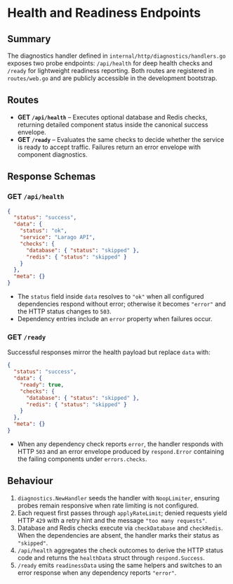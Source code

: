 # Health and Readiness Endpoints

## Summary
The diagnostics handler defined in `internal/http/diagnostics/handlers.go` exposes two probe endpoints: `/api/health` for deep health checks and `/ready` for lightweight readiness reporting. Both routes are registered in `routes/web.go` and are publicly accessible in the development bootstrap.

## Routes
- **GET `/api/health`** – Executes optional database and Redis checks, returning detailed component status inside the canonical success envelope.
- **GET `/ready`** – Evaluates the same checks to decide whether the service is ready to accept traffic. Failures return an error envelope with component diagnostics.

## Response Schemas
### GET `/api/health`
```json
{
  "status": "success",
  "data": {
    "status": "ok",
    "service": "Larago API",
    "checks": {
      "database": { "status": "skipped" },
      "redis": { "status": "skipped" }
    }
  },
  "meta": {}
}
```
- The `status` field inside `data` resolves to `"ok"` when all configured dependencies respond without error; otherwise it becomes `"error"` and the HTTP status changes to `503`.
- Dependency entries include an `error` property when failures occur.

### GET `/ready`
Successful responses mirror the health payload but replace `data` with:
```json
{
  "status": "success",
  "data": {
    "ready": true,
    "checks": {
      "database": { "status": "skipped" },
      "redis": { "status": "skipped" }
    }
  },
  "meta": {}
}
```
- When any dependency check reports `error`, the handler responds with HTTP `503` and an error envelope produced by `respond.Error` containing the failing components under `errors.checks`.

## Behaviour
1. `diagnostics.NewHandler` seeds the handler with `NoopLimiter`, ensuring probes remain responsive when rate limiting is not configured.
2. Each request first passes through `applyRateLimit`; denied requests yield HTTP `429` with a retry hint and the message `"too many requests"`.
3. Database and Redis checks execute via `checkDatabase` and `checkRedis`. When the dependencies are absent, the handler marks their status as `"skipped"`.
4. `/api/health` aggregates the check outcomes to derive the HTTP status code and returns the `healthData` struct through `respond.Success`.
5. `/ready` emits `readinessData` using the same helpers and switches to an error response when any dependency reports `"error"`.
